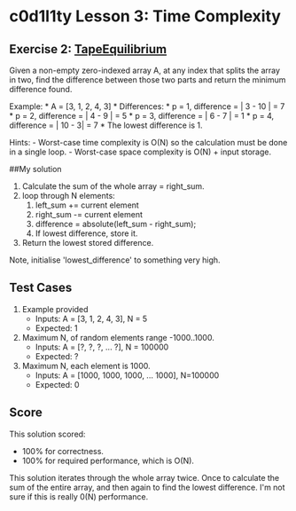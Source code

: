 # c0d1l1ty Lesson 3: Time Complexity
## Exercise 2: [TapeEquilibrium](https://codility.com/programmers/task/tape_equilibrium/)

Given a non-empty zero-indexed array A, at any index that splits the array in
two, find the difference between those two parts and return the minimum
difference found.

Example:
    * A = [3, 1, 2, 4, 3]
    * Differences:
        * p = 1, difference = | 3 - 10 | = 7
        * p = 2, difference = | 4 - 9 | = 5
        * p = 3, difference = | 6 - 7 | = 1
        * p = 4, difference = | 10 - 3| = 7
     * The lowest difference is 1.

Hints:
    - Worst-case time complexity is O(N) so the calculation must be done in
    a single loop.
    - Worst-case space complexity is O(N) + input storage.

##My solution

1. Calculate the sum of the whole array = right_sum.
2. loop through N elements:
    1. left_sum += current element
    2. right_sum -= current element
    2. difference = absolute(left_sum - right_sum);
    3. If lowest difference, store it.
3. Return the lowest stored difference.

Note, initialise 'lowest_difference' to something very high.

## Test Cases

1. Example provided
    - Inputs: A = [3, 1, 2, 4, 3], N = 5
    - Expected:  1
2. Maximum N, of random elements range -1000..1000.
    - Inputs: A = [?, ?, ?, ... ?], N = 100000
    - Expected:  ?
3. Maximum N, each element is 1000.
    - Inputs: A = [1000, 1000, 1000, ... 1000], N=100000
    - Expected:  0

## Score
This solution scored:
 - 100% for correctness.
 - 100% for required performance, which is O(N).

This solution iterates through the whole array twice. Once to calculate
the sum of the entire array, and then again to find the lowest difference.
I'm not sure if this is really 0(N) performance.
